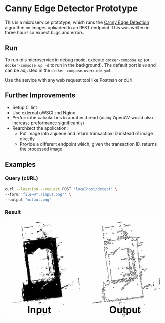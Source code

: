 Canny Edge Detector Prototype
===

This is a microservice prototype, which runs the [Canny Edge Detection](https://en.wikipedia.org/wiki/Canny_edge_detector) algorithm on images uploaded to an REST endpoint. This was written in three hours so expect bugs and errors.

## Run

To run this microservice in debug mode, execute `docker-compose up` (or `docker-compose up -d` to run in the background). The default port is `80` and can be adjusted in the `docker-compose.override.yml`.

Use the service with any web request tool like Postman or cUrl.

## Further Improvements

- Setup CI lint
- Use external uWSGI and Nginx
- Perform the calculations in another thread (using OpenCV would also increase preformance significantly)
- Rearchitect the application:
  - Put image into a queue and return transaction ID instead of image directly
  - Provide a different endpoint which, given the transaction ID, returns the processed image

## Examples

### Query (cURL)

```bash
curl --location --request POST 'localhost/detect' \
--form 'file=@"./input.png"' \
--output "output.png"
```

### Result

![results images](.github/images/results.jpg)
